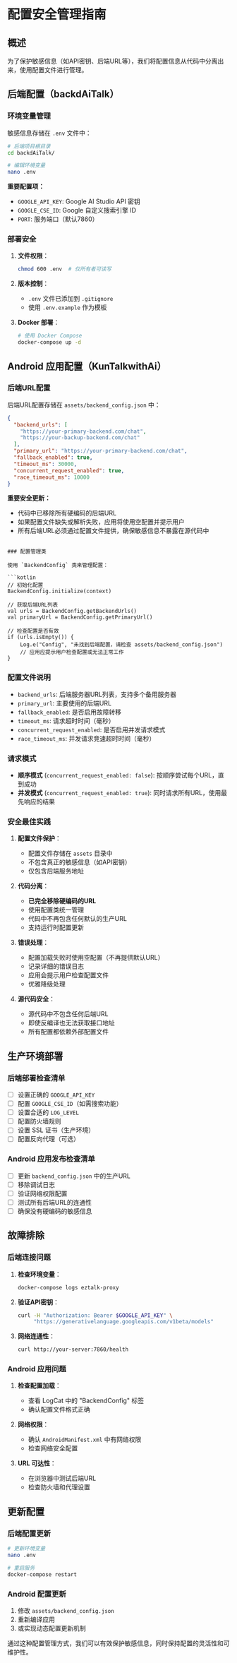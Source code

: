 # 配置安全管理指南

## 概述

为了保护敏感信息（如API密钥、后端URL等），我们将配置信息从代码中分离出来，使用配置文件进行管理。

## 后端配置（backdAiTalk）

### 环境变量管理

敏感信息存储在 `.env` 文件中：

```bash
# 后端项目根目录
cd backdAiTalk/

# 编辑环境变量
nano .env
```

**重要配置项：**
- `GOOGLE_API_KEY`: Google AI Studio API 密钥
- `GOOGLE_CSE_ID`: Google 自定义搜索引擎 ID
- `PORT`: 服务端口（默认7860）

### 部署安全

1. **文件权限**：
   ```bash
   chmod 600 .env  # 仅所有者可读写
   ```

2. **版本控制**：
   - `.env` 文件已添加到 `.gitignore`
   - 使用 `.env.example` 作为模板

3. **Docker 部署**：
   ```bash
   # 使用 Docker Compose
   docker-compose up -d
   ```

## Android 应用配置（KunTalkwithAi）

### 后端URL配置

后端URL配置存储在 `assets/backend_config.json` 中：

```json
{
  "backend_urls": [
    "https://your-primary-backend.com/chat",
    "https://your-backup-backend.com/chat"
  ],
  "primary_url": "https://your-primary-backend.com/chat",
  "fallback_enabled": true,
  "timeout_ms": 30000,
  "concurrent_request_enabled": true,
  "race_timeout_ms": 10000
}
```

**重要安全更新：**
- 代码中已移除所有硬编码的后端URL
- 如果配置文件缺失或解析失败，应用将使用空配置并提示用户
- 所有后端URL必须通过配置文件提供，确保敏感信息不暴露在源代码中
```

### 配置管理类

使用 `BackendConfig` 类来管理配置：

```kotlin
// 初始化配置
BackendConfig.initialize(context)

// 获取后端URL列表
val urls = BackendConfig.getBackendUrls()
val primaryUrl = BackendConfig.getPrimaryUrl()

// 检查配置是否有效
if (urls.isEmpty()) {
    Log.e("Config", "未找到后端配置，请检查 assets/backend_config.json")
    // 应用应提示用户检查配置或无法正常工作
}
```

### 配置文件说明

- `backend_urls`: 后端服务器URL列表，支持多个备用服务器
- `primary_url`: 主要使用的后端URL
- `fallback_enabled`: 是否启用故障转移
- `timeout_ms`: 请求超时时间（毫秒）
- `concurrent_request_enabled`: 是否启用并发请求模式
- `race_timeout_ms`: 并发请求竞速超时时间（毫秒）

### 请求模式

- **顺序模式** (`concurrent_request_enabled: false`): 按顺序尝试每个URL，直到成功
- **并发模式** (`concurrent_request_enabled: true`): 同时请求所有URL，使用最先响应的结果

### 安全最佳实践

1. **配置文件保护**：
   - 配置文件存储在 `assets` 目录中
   - 不包含真正的敏感信息（如API密钥）
   - 仅包含后端服务地址

2. **代码分离**：
   - **已完全移除硬编码的URL**
   - 使用配置类统一管理
   - 代码中不再包含任何默认的生产URL
   - 支持运行时配置更新

3. **错误处理**：
   - 配置加载失败时使用空配置（不再提供默认URL）
   - 记录详细的错误日志
   - 应用会提示用户检查配置文件
   - 优雅降级处理

4. **源代码安全**：
   - 源代码中不包含任何后端URL
   - 即使反编译也无法获取接口地址
   - 所有配置都依赖外部配置文件

## 生产环境部署

### 后端部署检查清单

- [ ] 设置正确的 `GOOGLE_API_KEY`
- [ ] 配置 `GOOGLE_CSE_ID`（如需搜索功能）
- [ ] 设置合适的 `LOG_LEVEL`
- [ ] 配置防火墙规则
- [ ] 设置 SSL 证书（生产环境）
- [ ] 配置反向代理（可选）

### Android 应用发布检查清单

- [ ] 更新 `backend_config.json` 中的生产URL
- [ ] 移除调试日志
- [ ] 验证网络权限配置
- [ ] 测试所有后端URL的连通性
- [ ] 确保没有硬编码的敏感信息

## 故障排除

### 后端连接问题

1. **检查环境变量**：
   ```bash
   docker-compose logs eztalk-proxy
   ```

2. **验证API密钥**：
   ```bash
   curl -H "Authorization: Bearer $GOOGLE_API_KEY" \
        "https://generativelanguage.googleapis.com/v1beta/models"
   ```

3. **网络连通性**：
   ```bash
   curl http://your-server:7860/health
   ```

### Android 应用问题

1. **检查配置加载**：
   - 查看 LogCat 中的 "BackendConfig" 标签
   - 确认配置文件格式正确

2. **网络权限**：
   - 确认 `AndroidManifest.xml` 中有网络权限
   - 检查网络安全配置

3. **URL 可达性**：
   - 在浏览器中测试后端URL
   - 检查防火墙和代理设置

## 更新配置

### 后端配置更新

```bash
# 更新环境变量
nano .env

# 重启服务
docker-compose restart
```

### Android 配置更新

1. 修改 `assets/backend_config.json`
2. 重新编译应用
3. 或实现动态配置更新机制

通过这种配置管理方式，我们可以有效保护敏感信息，同时保持配置的灵活性和可维护性。